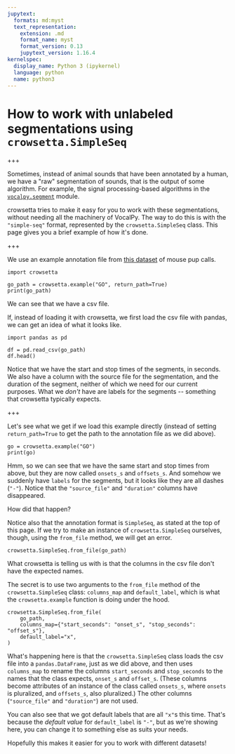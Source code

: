 ```yaml
---
jupytext:
  formats: md:myst
  text_representation:
    extension: .md
    format_name: myst
    format_version: 0.13
    jupytext_version: 1.16.4
kernelspec:
  display_name: Python 3 (ipykernel)
  language: python
  name: python3
---
```


# How to work with unlabeled segmentations using `crowsetta.SimpleSeq`

+++

Sometimes, instead of animal sounds that have been annotated by a human, we have a "raw" segmentation of sounds, that is the output of some algorithm. For example, the signal processing-based algorithms in the [`vocalpy.segment`](https://vocalpy.readthedocs.io/en/latest/api/generated/vocalpy.segment.html) module.

crowsetta tries to make it easy for you to work with these segmentations, without needing all the machinery of VocalPy. The way to do this is with the `"simple-seq"` format, represented by the `crowsetta.SimpleSeq` class. This page gives you a brief example of how it's done.

+++

We use an example annotation file from [this dataset](https://datadryad.org/stash/dataset/doi:10.5061/dryad.g79cnp5ts) of mouse pup calls.

```{code-cell} ipython3
import crowsetta

go_path = crowsetta.example("GO", return_path=True)
print(go_path)
```

We can see that we have a csv file.  

If, instead of loading it with crowsetta, we first load the csv file with pandas, we can get an idea of what it looks like.

```{code-cell} ipython3
import pandas as pd

df = pd.read_csv(go_path)
df.head()
```

Notice that we have the start and stop times of the segments, in seconds. We also have a column with the source file for the segmentation, and the duration of the segment, neither of which we need for our current purposes. What we *don't* have are labels for the segments -- something that crowsetta typically expects.

+++

Let's see what we get if we load this example directly (instead of setting `return_path=True` to get the path to the annotation file as we did above).

```{code-cell} ipython3
go = crowsetta.example("GO")
print(go)
```

Hmm, so we can see that we have the same start and stop times from above, but they are now called `onsets_s` and `offsets_s`. And somehow we suddenly have `labels` for the segments, but it looks like they are all dashes (`"-"`). Notice that the `"source_file"` and `"duration"` columns have disappeared.

How did that happen?

Notice also that the annotation format is `SimpleSeq`, as stated at the top of this page. If we try to make an instance of `crowsetta.SimpleSeq` ourselves, though, using the `from_file` method, we will get an error.

```{code-cell} ipython3
crowsetta.SimpleSeq.from_file(go_path)
```

What crowsetta is telling us with is that the columns in the csv file don't have the expected names.

The secret is to use two arguments to the `from_file` method of the `crowsetta.SimpleSeq` class: `columns_map` and `default_label`, which is what the `crowsetta.example` function is doing under the hood.

```{code-cell} ipython3
crowsetta.SimpleSeq.from_file(
    go_path,
    columns_map={"start_seconds": "onset_s", "stop_seconds": "offset_s"},
    default_label="x",
)
```

What's happening here is that the `crowsetta.SimpleSeq` class loads the csv file into a `pandas.DataFrame`, just as we did above, and then uses `columns_map` to rename the columns `start_seconds` and `stop_seconds` to the names that the class expects, `onset_s` and `offset_s`. (These columns become attributes of an instance of the class called `onsets_s`, where `onsets` is pluralized, and `offsets_s`, also pluralized.) The other columns (`"source_file"` and `"duration"`) are not used.

You can also see that we got default labels that are all `"x"`s this time. That's because the *default value* for `default_label` is `"-"`, but as we're showing here, you can change it to something else as suits your needs.

Hopefully this makes it easier for you to work with different datasets!
